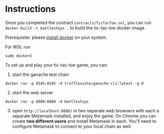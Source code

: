 # Instructions
Once you completed the contract `contracts/TicTacToe.sol`, you can run `docker build -t battleships .` to build the tic-tac-toe docker image.

Prerequisite: please [install docker](https://docs.docker.com/desktop/) on your system.

For WSL run

`sudo dockerd`

To set up and play your tic-tac-toe game, you can:

1. start the ganache test chain

`docker run -p 8545:8545 -d trufflesuite/ganache-cli:latest -g 0`

2. start the web server

`docker run -p 8080:8080 -d battleships`

3. open `http://localhost:8080/` in two separate web browsers with each a separate Metamask installed, and enjoy the game. On Chrome you can create **two different users** and install Metamask in each. You'll need to configure Metamask to connect to your local chain as well.

